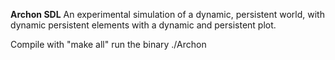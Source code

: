 **Archon SDL**
An experimental simulation of a dynamic, persistent world, with dynamic persistent elements with a dynamic and persistent plot.

Compile with "make all"
run the binary ./Archon
